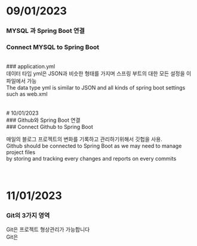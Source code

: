 # 09/01/2023<br>
### MYSQL 과 Spring Boot 연결
### Connect MYSQL to Spring Boot<br>
<br>
### application.yml<br>
데이터 타입 yml은 JSON과 비슷한 형태를 가지며 스프링 부트의 대한 모든 설정을 이 파일에서 가능<br>
The data type yml is similar to JSON and all kinds of spring boot settings such as web.xml <br>
<br>
<br>
# 10/01/2023<br>
### Github와 Spring Boot 연결<br>
### Connect Github to Spring Boot<br>

매일의 블로그 프로젝트의 변화를 기록하고 관리하기위해서 깃헙을 사용.<br>
Github should be connected to Spring Boot as we may need to manage project files<br>
by storing and tracking every changes and reports on every commits<br>
<br>
<br>
# 11/01/2023<br>
### Git의 3가지 영역
Git은 프로젝트 형상관리가 가능합니다<br>
Git은 





